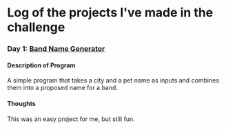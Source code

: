 # Log of the projects I've made in the challenge

### Day 1: [Band Name Generator](https://github.com/TessCBear/100-Days-of-Code/tree/main/Day%201)
#### Description of Program
A simple program that takes a city and a pet name as inputs and combines them into a proposed name for a band.

#### Thoughts
This was an easy project for me, but still fun.



